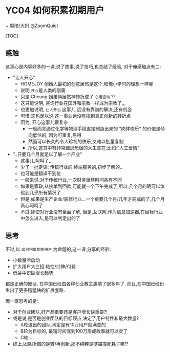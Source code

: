 # YC04 如何积累初期用户
~ 周琦/大妈 @ZoomQuiet

[TOC]

## 感触
这真心是内容好多的一课,说了故事,说了技巧,也总结了经验,
对于俺感触点有二:

- "让人开心"
    + HOMEJOY 创始人最初的创意居然是这个,和俺小学时的理想一样哪
    + 说明,`开心`是人类的刚需
    + 只是 Cheung 姐弟俩居然神转折成了 `心理咨询` ?!
    + 这只能说明, 咨询行业在国外和宗教一样成为宗教了,,,
    + 也更加说明, `让人开心` 这事儿,远没有靠谱的解决,还有机会
    + 可惜,这也足以说,这一事业远没有找到真正创新的转折点
    + 因为, 开心这事儿很复杂
        * 一般而言通过化学等物理手段直接制造出来的 "肉体快乐" 的价值是倾向低估的, 因为可重复,易得
        * 然而可以长久的令人珍视的快乐,又难以批量复制
        * 所以,这其中有非常细思恐极的大生意在,比如:"人工爱情"
- "..只要几个月就足以了解一个产业"
    + 这事儿,呵呵了,,,
    + 少了一批定语: 传统行业的,终端服务的,初步了解的...
    + 也可能是翻译不到位
    + 一般来说,对于传统行业,一次财务循环时间各有不同
    + 如果是家政,从接单到回款,可能就一个下午完成了,所以,几个月的确可以体验到几乎所有情况了
    + 但是,如果是生产企业/装修行业...一个单要几个月/几年才完成的了,几个月真心呵呵了
    + 不过,即使对行业没有全面了解, 但是,互联网,作为信息加速器,在目标行业中怎么进入,是可以判定出的了

## 思考

不过,以 `如何积累初期用户` 为命题的,这一课,分享的经验:

- 小数量冷启动
- 扩大用户大三招:粘性/口碑/付费 
- 低谷中识破增长趋势

都是正确的废话, 在中国已经由各种创业教主裹嚼了很多年了.
而且,在中国已经衍生出了更多糙猛快的扩展套路.

俺一直思考的是:

- 对于创业团队,好产品重要还是客户增长快重要?!
- 或是说,是否是创业团队的目标顶点,决定了用户特性和最大数量?
    + A轮退出的团队,肯定是有10万用户就满意的
    + B轮为目标的, 最短时间涨到100万形成故事就可以卖了
    + C轮...
- 综上,团队所谓的逆转/再创新,那不纯粹是瞎猫撞死耗子嘛!?
